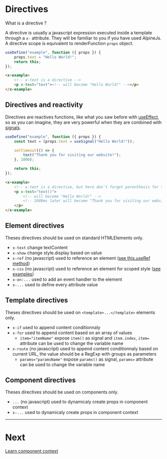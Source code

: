 # Directives

What is a directive ?

A directive is usually a javascript expression executed inside a template through a `x-` attribute. They will be familiar to you if you have used AlpineJs. A directive scope is equivalent to renderFunction `props` object.

```js
useDefine("example", function ({ props }) {
    props.text = "Hello World!";
    return this;
});
```

```html
<x-example>
    <!-- x-text is a directive -->
    <p x-text="text"><!-- will become "Hello World!" --></p>
</x-example>
```

## Directives and reactivity

Directives are reactives functions, like what you saw before with [useEffect](../methods/effect.md), so as you can imagine, they are very powerful when they are combined with [signals](../methods/signal.md).

```js
useDefine("example", function ({ props }) {
    const text = (props.text = useSignal("Hello World!"));

    setTimeout(() => {
        text("Thank you for visiting our website!");
    }, 1000);

    return this;
});
```

```html
<x-example>
    <!-- x-text is a directive, but here don't forget parenthesis for text signal -->
    <p x-text="text()">
        <!-- will become "Hello World!" -->
        <!-- 1000ms later will become "Thank you for visiting our website!" -->
    </p>
</x-example>
```

## Element directives

Theses directives should be used on standard HTMLElements only.

-   `x-text` change textContent
-   `x-show` change style.display based on value
-   `x-ref` (no javascript) used to reference an element ([see this.useRef method](./context.md))
-   `x-css` (no javascript) used to reference an element for scoped style ([see examples](../methods/define.md))
-   `x-on:...` used to add an event handler to the element
-   `x-...` used to define every attribute value

## Template directives

Theses directives should be used on `<template>...</template>` elements only.

-   `x-if` used to append content conditionnaly
-   `x-for` used to append content based on an array of values
    -   `item="itemName"` expose `item()` as signal and `item.index`, `item=` attribute can be used to change the variable name
-   `x-route` (no javascript) used to append content conditionnaly based on current URL, the value should be a RegExp with groups as parameters
    -   `params="paramsName"` expose `params()` as signal, `params=` attribute can be used to change the variable name

## Component directives

Theses directives should be used on components only.

-   `...` (no javascript) used to dynamicaly create props in component context
-   `x-...` used to dynamicaly create props in component context

---

# Next

[Learn component context](./context.md)
